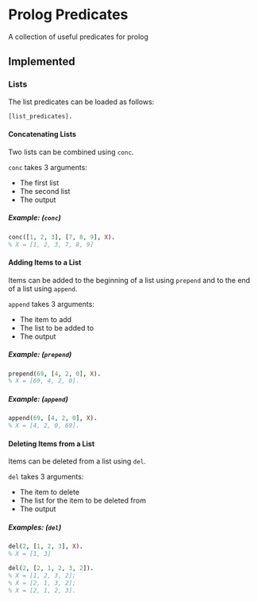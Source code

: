# Prolog Predicates

A collection of useful predicates for prolog

## Implemented

### Lists

The list predicates can be loaded as follows:
```prolog
[list_predicates].
```

#### Concatenating Lists

Two lists can be combined using `conc`.

`conc` takes 3 arguments:
- The first list
- The second list
- The output

##### Example: (`conc`)
```prolog
conc([1, 2, 3], [7, 8, 9], X).
% X = [1, 2, 3, 7, 8, 9]
```

#### Adding Items to a List

Items can be added to the beginning of a list using `prepend` and to the end of a list using `append`.

`append` takes 3 arguments:
- The item to add
- The list to be added to
- The output

##### Example: (`prepend`)
```prolog
prepend(69, [4, 2, 0], X).
% X = [69, 4, 2, 0].
```

##### Example: (`append`)
```prolog
append(69, [4, 2, 0], X).
% X = [4, 2, 0, 69].
```

#### Deleting Items from a List

Items can be deleted from a list using `del`.

`del` takes 3 arguments:
- The item to delete
- The list for the item to be deleted from
- The output

##### Examples: (`del`)
```prolog
del(2, [1, 2, 3], X).
% X = [1, 3]

del(2, [2, 1, 2, 3, 2]).
% X = [1, 2, 3, 2];
% X = [2, 1, 3, 2];
% X = [2, 1, 2, 3].
```